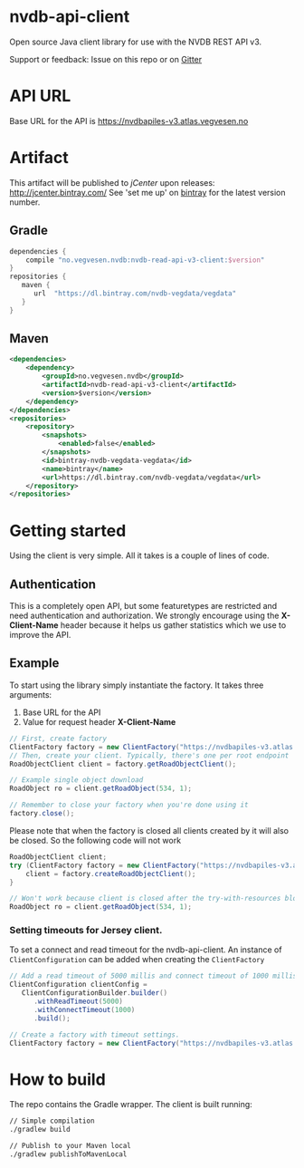 # nvdb-api-client
Open source Java client library for use with the NVDB REST API v3.

Support or feedback: Issue on this repo or on [Gitter](https://gitter.im/nvdb-vegdata/api-les-v3)

# API URL
Base URL for the API is https://nvdbapiles-v3.atlas.vegvesen.no

# Artifact
This artifact will be published to _jCenter_ upon releases: http://jcenter.bintray.com/
See 'set me up' on [bintray](https://bintray.com/beta/#/nvdb-vegdata/vegdata/nvdb-read-api-v3-client?tab=overview) for the latest version number.

## Gradle
```gradle
dependencies {
    compile "no.vegvesen.nvdb:nvdb-read-api-v3-client:$version"
}
repositories {
   maven {
      url  "https://dl.bintray.com/nvdb-vegdata/vegdata"
   }
}
```

## Maven
```xml
<dependencies>
    <dependency>
        <groupId>no.vegvesen.nvdb</groupId>
        <artifactId>nvdb-read-api-v3-client</artifactId>
        <version>$version</version>
    </dependency>
</dependencies>
<repositories>
    <repository>
        <snapshots>
            <enabled>false</enabled>
        </snapshots>
        <id>bintray-nvdb-vegdata-vegdata</id>
        <name>bintray</name>
        <url>https://dl.bintray.com/nvdb-vegdata/vegdata</url>
    </repository>
</repositories>
```

# Getting started
Using the client is very simple. All it takes is a couple of lines of code.

## Authentication
This is a completely open API, but some featuretypes are restricted and need authentication and authorization. 
We strongly encourage using the **X-Client-Name** header because it helps us gather statistics which we use to improve the API.

## Example
To start using the library simply instantiate the factory. It takes three arguments:
1. Base URL for the API
2. Value for request header **X-Client-Name**

```java
// First, create factory
ClientFactory factory = new ClientFactory("https://nvdbapiles-v3.atlas.vegvesen.no", "nvdb-read-api-v3-client");
// Then, create your client. Typically, there's one per root endpoint   
RoadObjectClient client = factory.getRoadObjectClient();

// Example single object download
RoadObject ro = client.getRoadObject(534, 1);

// Remember to close your factory when you're done using it
factory.close();
```

Please note that when the factory is closed all clients created by it will also be closed. So the following code will not work

```java
RoadObjectClient client;
try (ClientFactory factory = new ClientFactory("https://nvdbapiles-v3.atlas.vegvesen.no", "nvdb-read-api-v3-client")) {
    client = factory.createRoadObjectClient();
}

// Won't work because client is closed after the try-with-resources block.
RoadObject ro = client.getRoadObject(534, 1);
```

 ### Setting timeouts for Jersey client.
 To set a connect and read timeout for the nvdb-api-client. An instance of `ClientConfiguration` can be added when creating the `ClientFactory`
 
 ```java
// Add a read timeout of 5000 millis and connect timeout of 1000 millis
ClientConfiguration clientConfig = 
    ClientConfigurationBuilder.builder()
       .withReadTimeout(5000)
       .withConnectTimeout(1000)
       .build();

// Create a factory with timeout settings.
ClientFactory factory = new ClientFactory("https://nvdbapiles-v3.atlas.vegvesen.no", "nvdb-read-api-v3-client", clientConfig);
```

# How to build 
The repo contains the Gradle wrapper. The client is built running:
```bash
// Simple compilation 
./gradlew build

// Publish to your Maven local
./gradlew publishToMavenLocal
```
